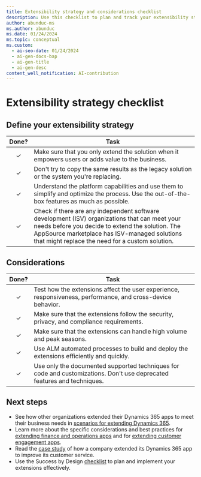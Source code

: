 ```yaml
---
title: Extensibility strategy and considerations checklist
description: Use this checklist to plan and track your extensibility strategy for Dynamics 365 apps, including sections for defining strategies and considerations.
author: abunduc-ms
ms.author: abunduc
ms.date: 01/24/2024
ms.topic: conceptual
ms.custom:
  - ai-seo-date: 01/24/2024
  - ai-gen-docs-bap
  - ai-gen-title
  - ai-gen-desc
content_well_notification: AI-contribution
---
```


# Extensibility strategy checklist

## Define your extensibility strategy

| Done? | Task |
| :---: | --- |
| &check; | Make sure that you only extend the solution when it empowers users or adds value to the business. |
| &check; | Don't try to copy the same results as the legacy solution or the system you're replacing. |
| &check; | Understand the platform capabilities and use them to simplify and optimize the process. Use the out-of-the-box features as much as possible. |
| &check; | Check if there are any independent software development (ISV) organizations that can meet your needs before you decide to extend the solution. The AppSource marketplace has ISV-managed solutions that might replace the need for a custom solution. |

## Considerations

| Done? | Task |
| :---: | --- |
| &check; | Test how the extensions affect the user experience, responsiveness, performance, and cross-device behavior. |
| &check; | Make sure that the extensions follow the security, privacy, and compliance requirements. |
| &check; | Make sure that the extensions can handle high volume and peak seasons. |
| &check; | Use ALM automated processes to build and deploy the extensions efficiently and quickly. |
| &check; | Use only the documented supported techniques for code and customizations. Don't use deprecated features and techniques. |

## Next steps

- See how other organizations extended their Dynamics 365 apps to meet their business needs in [scenarios for extending Dynamics 365](extend-your-solution-scenarios.md).
- Learn more about the specific considerations and best practices for [extending finance and operations apps](extend-your-solution-guidance-product-fo.md) and for [extending customer engagement apps](extend-your-solution-guidance-product-ce.md).
- Read the [case study](extend-your-solution-case-study.md) of how a company extended its Dynamics 365 app to improve its customer service.
- Use the Success by Design [checklist](extend-your-solution-checklist.md) to plan and implement your extensions effectively.
